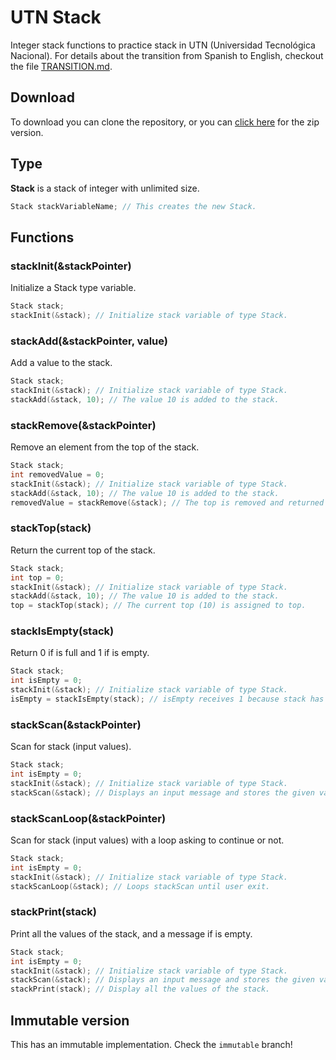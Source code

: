 # UTN Stack

Integer stack functions to practice stack in UTN (Universidad Tecnológica Nacional). For details about the transition from Spanish to English, checkout the file [TRANSITION.md](./TRANSITION.md).

## Download

To download you can clone the repository, or you can [click here](https://github.com/lukeshiru/utn-stack/archive/master.zip) for the zip version.

## Type

**Stack** is a stack of integer with unlimited size.

```c
Stack stackVariableName; // This creates the new Stack.
```

## Functions

### stackInit(&stackPointer)

Initialize a Stack type variable.

```c
Stack stack;
stackInit(&stack); // Initialize stack variable of type Stack.
```

### stackAdd(&stackPointer, value)

Add a value to the stack.

```c
Stack stack;
stackInit(&stack); // Initialize stack variable of type Stack.
stackAdd(&stack, 10); // The value 10 is added to the stack.
```

### stackRemove(&stackPointer)

Remove an element from the top of the stack.

```c
Stack stack;
int removedValue = 0;
stackInit(&stack); // Initialize stack variable of type Stack.
stackAdd(&stack, 10); // The value 10 is added to the stack.
removedValue = stackRemove(&stack); // The top is removed and returned to removedValue.
```

### stackTop(stack)

Return the current top of the stack.

```c
Stack stack;
int top = 0;
stackInit(&stack); // Initialize stack variable of type Stack.
stackAdd(&stack, 10); // The value 10 is added to the stack.
top = stackTop(stack); // The current top (10) is assigned to top.
```

### stackIsEmpty(stack)

Return 0 if is full and 1 if is empty.

```c
Stack stack;
int isEmpty = 0;
stackInit(&stack); // Initialize stack variable of type Stack.
isEmpty = stackIsEmpty(stack); // isEmpty receives 1 because stack has no values.
```

### stackScan(&stackPointer)

Scan for stack (input values).

```c
Stack stack;
int isEmpty = 0;
stackInit(&stack); // Initialize stack variable of type Stack.
stackScan(&stack); // Displays an input message and stores the given value with stackAdd.
```

### stackScanLoop(&stackPointer)

Scan for stack (input values) with a loop asking to continue or not.

```c
Stack stack;
int isEmpty = 0;
stackInit(&stack); // Initialize stack variable of type Stack.
stackScanLoop(&stack); // Loops stackScan until user exit.
```

### stackPrint(stack)

Print all the values of the stack, and a message if is empty.

```c
Stack stack;
int isEmpty = 0;
stackInit(&stack); // Initialize stack variable of type Stack.
stackScan(&stack); // Displays an input message and stores the given value with stackAdd.
stackPrint(stack); // Display all the values of the stack.
```

## Immutable version

This has an immutable implementation. Check the `immutable` branch!
